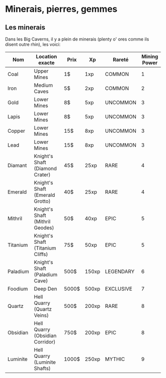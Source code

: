 # Minerais, pierres, gemmes

## Les minerais

Dans les Big Caverns, il y a plein de minerais (plenty o' ores comme ils disent outre rhin), les voici:

| Nom | Location exacte | Prix | Xp | Rareté | Mining Power |
|-|-|-|-|-|-|
| Coal | Upper Mines | 1$ | 1xp | COMMON | 1 |
| Iron | Medium Caves | 5$ | 2xp | COMMON | 2 |
| Gold | Lower Mines | 8$ | 5xp | UNCOMMON | 3 |
| Lapis | Lower Mines | 8$ | 5xp | UNCOMMON | 3 |
| Copper | Lower Mines | 15$ | 8xp | UNCOMMON | 3 |
| Lead | Lower Mines | 15$ | 8xp | UNCOMMON | 3 |
| Diamant | Knight's Shaft (Diamond Crater) | 45$ | 25xp | RARE | 4 |
| Emerald | Knight's Shaft (Emerald Grotto) | 40$ | 25xp | RARE | 4 |
| Mithril | Knight's Shaft (Mithril Geodes) | 50$ | 40xp | EPIC | 5 |
| Titanium | Knight's Shaft (Titanium Cliffs) | 75$ | 50xp | EPIC | 5 |
| Paladium | Knight's Shaft (Paladium Cave) | 500$ | 150xp | LEGENDARY | 6 |
| Foodium | Deep Den | 5000$ | 500xp | EXCLUSIVE | 7 |
| Quartz | Hell Quarry (Quartz Veins) | 500$ | 200xp | RARE | 8 |
| Obsidian | Hell Quarry (Obsidian Corridor) | 750$ | 200xp | EPIC | 8 |
| Luminite | Hell Quarry (Luminite Shafts) | 1000$ | 250xp | MYTHIC | 9 |
